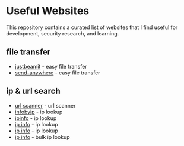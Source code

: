 # Useful Websites

This repository contains a curated list of websites that I find useful for development, security research, and learning.

## file transfer
- [justbeamit](https://justbeamit.com/) - easy file transfer
- [send-anywhere](https://send-anywhere.com/[) - easy file transfer

## ip & url search 
- [url scanner](urlscan.io/[) - url scanner
- [infobyip](infobyip.com/[) - ip lookup
- [ipinfo](ipinfo.io/[) - ip lookup
- [ip info](https://iplocation.io/[) - ip lookup
- [ip info](https://dronebl.org/lookup[) - ip lookup
- [ip info](https://app.ipapi.co/bulk/[) - bulk ip lookup 
